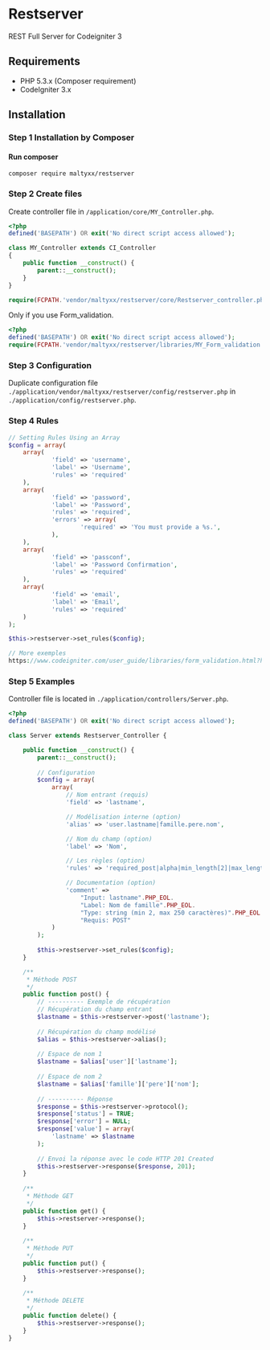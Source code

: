 # Restserver
REST Full Server for Codeigniter 3

## Requirements

- PHP 5.3.x (Composer requirement)
- CodeIgniter 3.x

## Installation
### Step 1 Installation by Composer
#### Run composer
```shell
composer require maltyxx/restserver
```

### Step 2 Create files
Create controller file in `/application/core/MY_Controller.php`.
```php
<?php
defined('BASEPATH') OR exit('No direct script access allowed');

class MY_Controller extends CI_Controller
{
    public function __construct() {
        parent::__construct();
    }
}

require(FCPATH.'vendor/maltyxx/restserver/core/Restserver_controller.php');
```

Only if you use Form_validation.
```php
<?php
defined('BASEPATH') OR exit('No direct script access allowed');
require(FCPATH.'vendor/maltyxx/restserver/libraries/MY_Form_validation.php');
```

### Step 3 Configuration
Duplicate configuration file `./application/vendor/maltyxx/restserver/config/restserver.php` in `./application/config/restserver.php`.

### Step 4 Rules
```php
// Setting Rules Using an Array
$config = array(
    array(
            'field' => 'username',
            'label' => 'Username',
            'rules' => 'required'
    ),
    array(
            'field' => 'password',
            'label' => 'Password',
            'rules' => 'required',
            'errors' => array(
                    'required' => 'You must provide a %s.',
            ),
    ),
    array(
            'field' => 'passconf',
            'label' => 'Password Confirmation',
            'rules' => 'required'
    ),
    array(
            'field' => 'email',
            'label' => 'Email',
            'rules' => 'required'
    )
);

$this->restserver->set_rules($config);

// More exemples
https://www.codeigniter.com/user_guide/libraries/form_validation.html?highlight=form
```

### Step 5 Examples
Controller file is located in `./application/controllers/Server.php`.
```php
<?php
defined('BASEPATH') OR exit('No direct script access allowed');

class Server extends Restserver_Controller {

    public function __construct() {
        parent::__construct();
        
        // Configuration
        $config = array(
            array(
                // Nom entrant (requis)
                'field' => 'lastname',

                // Modélisation interne (option)
                'alias' => 'user.lastname|famille.pere.nom',

                // Nom du champ (option)
                'label' => 'Nom',

                // Les règles (option)
                'rules' => 'required_post|alpha|min_length[2]|max_length[250]',

                // Documentation (option)
                'comment' =>
                    "Input: lastname".PHP_EOL.
                    "Label: Nom de famille".PHP_EOL.
                    "Type: string (min 2, max 250 caractères)".PHP_EOL.
                    "Requis: POST"
            )
        );
        
        $this->restserver->set_rules($config);
    }

    /**
     * Méthode POST
     */
    public function post() {
        // ---------- Exemple de récupération
        // Récupération du champ entrant
        $lastname = $this->restserver->post('lastname');
        
        // Récupération du champ modélisé
        $alias = $this->restserver->alias();
        
        // Espace de nom 1
        $lastname = $alias['user']['lastname'];
        
        // Espace de nom 2
        $lastname = $alias['famille']['pere']['nom'];
        
        // ---------- Réponse
        $response = $this->restserver->protocol();
        $response['status'] = TRUE;
        $response['error'] = NULL;
        $response['value'] = array(
            'lastname' => $lastname
        );
        
        // Envoi la réponse avec le code HTTP 201 Created
        $this->restserver->response($response, 201);
    }
    
    /**
     * Méthode GET
     */
    public function get() {        
        $this->restserver->response();
    }
        
    /**
     * Méthode PUT
     */
    public function put() {
        $this->restserver->response();
    }
    
    /**
     * Méthode DELETE
     */
    public function delete() {
        $this->restserver->response();
    }
}
```